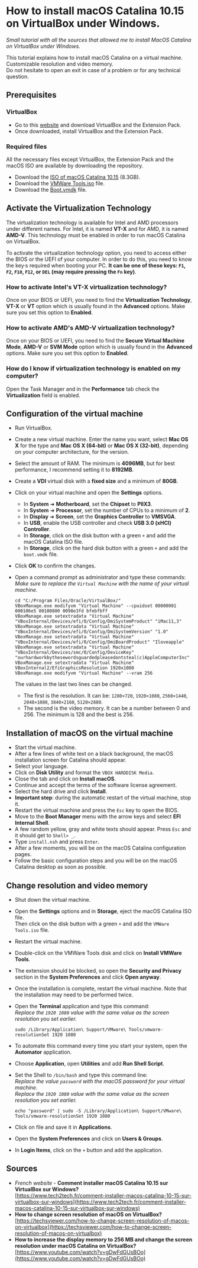 # How to install macOS Catalina 10.15 on VirtualBox under Windows.
_Small tutorial with all the sources that allowed me to install MacOS Catalina on VirtualBox under Windows._

This tutorial explains how to install macOS Catalina on a virtual machine. Customizable resolution and video memory.  
Do not hesitate to open an exit in case of a problem or for any technical question.

## Prerequisites

### VirtualBox

* Go to this [website](https://www.virtualbox.org/wiki/Downloads) and download VirtualBox and the Extension Pack.
* Once downloaded, install VirtualBox and the Extension Pack.

### Required files

All the necessary files except VirtualBox, the Extension Pack and the macOS ISO are available by downloading the repository.

* Download the [ISO of macOS Catalina 10.15](http://www.mediafire.com/file/2mwxpooe0da6z3n/Catalina_10.15.5.iso/file) (8.3GB).
* Download the [VMWare Tools.iso](https://github.com/maximedrn/macos-catalina-on-virtualbox-windows/raw/master/VM%20Tools.iso) file.
* Download the [Boot.vmdk](https://github.com/maximedrn/macos-catalina-on-virtualbox-windows/raw/master/Boot.vmdk) file.


## Activate the Virtualization Technology

The virtualization technology is available for Intel and AMD processors under different names. For Intel, it is named **VT-X** and for AMD, it is named **AMD-V**. This technology must be enabled in order to run macOS Catalina on VirtualBox.

To activate the virtualization technology option, you need to access either the BIOS or the UEFI of your computer. In order to do this, you need to know the key·s required when booting your PC. **It can be one of these keys: `F1`, `F2`, `F10`, `F12`, or `DEL` (may require pressing the `Fn` key)**.

### How to activate Intel's VT-X virtualization technology?

Once on your BIOS or UEFI, you need to find the **Virtualization Technology**, **VT-X** or **VT** option which is usually found in the **Advanced** options. Make sure you set this option to **Enabled**.
  
### How to activate AMD's AMD-V virtualization technology?

Once on your BIOS or UEFI, you need to find the **Secure Virtual Machine Mode**, **AMD-V** or **SVM Mode** option which is usually found in the **Advanced** options. Make sure you set this option to **Enabled**.

### How do I know if virtualization technology is enabled on my computer?

Open the Task Manager and in the **Performance** tab check the **Virtualization** field is enabled.


## Configuration of the virtual machine

* Run VirtualBox.
* Create a new virtual machine. Enter the name you want, select **Mac OS X** for the type and **Mac OS X (64-bit)** or **Mac OS X (32-bit)**, depending on your computer architecture, for the version.
* Select the amount of RAM. The minimum is **4096MB**, but for best performance, I recommend setting it to **8192MB**.
* Create a **VDI** virtual disk with a **fixed size** and a minimum of **80GB**.
* Click on your virtual machine and open the **Settings** options.
  * In **System** ➜ **Motherboard**, set the **Chipset** to **PIIX3**.
  * In **System** ➜ **Processor**, set the number of CPUs to a minimum of **2**.
  * In **Display** ➜ **Screen**, set the **Graphics Controller** to **VMSVGA**.
  * In **USB**, enable the USB controller and check **USB 3.0 (xHCI) Controller**.
  * In **Storage**, click on the disk button with a green `+` and add the macOS Catalina ISO file.
  * In **Storage**, click on the hard disk button with a green `+` and add the `boot.vmdk` file.
* Click **OK** to confirm the changes.
* Open a command prompt as administrator and type these commands:  
  _Make sure to replace the `Virtual Machine` with the name of your virtual machine._

  ```
  cd "C:/Program Files/Oracle/VirtualBox/"
  VBoxManage.exe modifyvm "Virtual Machine" --cpuidset 00000001 000106e5 00100800 0098e3fd bfebfbff
  VBoxManage.exe setextradata "Virtual Machine" "VBoxInternal/Devices/efi/0/Config/DmiSystemProduct" "iMac11,3"
  VBoxManage.exe setextradata "Virtual Machine" "VBoxInternal/Devices/efi/0/Config/DmiSystemVersion" "1.0"
  VBoxManage.exe setextradata "Virtual Machine" "VBoxInternal/Devices/efi/0/Config/DmiBoardProduct" "Iloveapple"
  VBoxManage.exe setextradata "Virtual Machine" "VBoxInternal/Devices/smc/0/Config/DeviceKey" "ourhardworkbythesewordsguardedpleasedontsteal(c)AppleComputerInc"
  VBoxManage.exe setextradata "Virtual Machine" VBoxInternal2/EfiGraphicsResolution 1920x1080
  VBoxManage.exe modifyvm "Virtual Machine" --vram 256
  ```

  The values in the last two lines can be changed.
  * The first is the resolution. It can be: `1280×720`, `1920×1080`, `2560×1440`, `2048×1080`, `3840×2160`, `5120×2880`.
  * The second is the video memory. It can be a number between 0 and 256. The minimum is 128 and the best is 256.


## Installation of macOS on the virtual machine

* Start the virtual machine.
* After a few lines of white text on a black background, the macOS installation screen for Catalina should appear.
* Select your language.
* Click on **Disk Utility** and format the `VBOX HARDDISK Media`.
* Close the tab and click on **Install macOS**.
* Continue and accept the terms of the software license agreement.
* Select the hard drive and click **Install**.
* **Important step**: during the automatic restart of the virtual machine, stop it.
* Restart the virtual machine and  press the `Esc` key to open the BIOS.
* Move to the **Boot Manager** menu with the arrow keys and select **EFI Internal Shell**.
* A few random yellow, gray and white texts should appear. Press `Esc` and it should get to `Shell> _`.
* Type `install.nsh` and press `Enter`.
* After a few moments, you will be on the macOS Catalina configuration pages.
* Follow the basic configuration steps and you will be on the macOS Catalina desktop as soon as possible.


## Change resolution and video memory

* Shut down the virtual machine.
* Open the **Settings** options and in **Storage**, eject the macOS Catalina ISO file.  
  Then click on the disk button with a green `+` and add the `VMWare Tools.iso` file.
* Restart the virtual machine.
* Double-click on the VMWare Tools disk and click on **Install VMWare Tools**.
* The extension should be blocked, so open the **Security and Privacy** section in the **System Preferences** and click **Open anyway**.
* Once the installation is complete, restart the virtual machine. Note that the installation may need to be performed twice.
* Open the **Terminal** application and type this command:  
  _Replace the `1920 1080` value with the same value as the screen resolution you set earlier._

  ```
  sudo /Library/Application\ Support/VMware\ Tools/vmware-resolutionSet 1920 1080
  ```
* To automate this command every time you start your system, open the **Automator** application.
* Choose **Application**, open **Utilities** and add **Run Shell Script**.
* Set the Shell to `/bin/bash` and type this command line:  
  _Replace the value `password` with the macOS password for your virtual machine._  
  _Replace the `1920 1080` value with the same value as the screen resolution you set earlier._

  ```
  echo "password" | sudo -S /Library/Application\ Support/VMware\ Tools/vmware-resolutionSet 1920 1080
  ```
* Click on file and save it in **Applications**.
* Open the **System Preferences** and click on **Users & Groups**.
* In **Login Items**, click on the `+` button and add the application.


## Sources

* _French website_ - **Comment installer macOS Catalina 10.15 sur VirtualBox sur Windows?**  
  [https://www.tech2tech.fr/comment-installer-macos-catalina-10-15-sur-virtualbox-sur-windows](https://www.tech2tech.fr/comment-installer-macos-catalina-10-15-sur-virtualbox-sur-windows)
* **How to change screen resolution of macOS on VirtualBox?**  
  [https://techsviewer.com/how-to-change-screen-resolution-of-macos-on-virtualbox](https://techsviewer.com/how-to-change-screen-resolution-of-macos-on-virtualbox)
* **How to increase the display memory to 256 MB and change the screen resolution under macOS Catalina on VirtualBox?**  
  [https://www.youtube.com/watch?v=gDwFdGUsBOo](https://www.youtube.com/watch?v=gDwFdGUsBOo)
